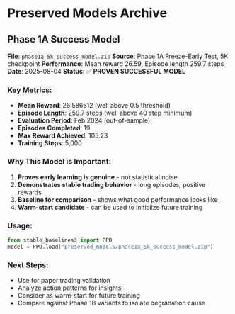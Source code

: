 # Preserved Models Archive

## Phase 1A Success Model

**File**: `phase1a_5k_success_model.zip`
**Source**: Phase 1A Freeze-Early Test, 5K checkpoint
**Performance**: Mean reward 26.59, Episode length 259.7 steps
**Date**: 2025-08-04
**Status**: ✅ **PROVEN SUCCESSFUL MODEL**

### Key Metrics:
- **Mean Reward**: 26.586512 (well above 0.5 threshold)
- **Episode Length**: 259.7 steps (well above 40 step minimum)
- **Evaluation Period**: Feb 2024 (out-of-sample)
- **Episodes Completed**: 19
- **Max Reward Achieved**: 105.23
- **Training Steps**: 5,000

### Why This Model is Important:
1. **Proves early learning is genuine** - not statistical noise
2. **Demonstrates stable trading behavior** - long episodes, positive rewards
3. **Baseline for comparison** - shows what good performance looks like
4. **Warm-start candidate** - can be used to initialize future training

### Usage:
```python
from stable_baselines3 import PPO
model = PPO.load("preserved_models/phase1a_5k_success_model.zip")
```

### Next Steps:
- Use for paper trading validation
- Analyze action patterns for insights
- Consider as warm-start for future training
- Compare against Phase 1B variants to isolate degradation cause